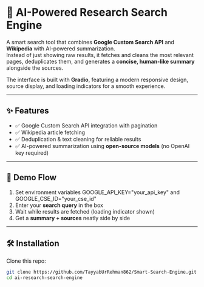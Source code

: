 # 🔎 AI-Powered Research Search Engine

A smart search tool that combines **Google Custom Search API** and **Wikipedia** with AI-powered summarization.  
Instead of just showing raw results, it fetches and cleans the most relevant pages, deduplicates them, and generates a **concise, human-like summary** alongside the sources.  

The interface is built with **Gradio**, featuring a modern responsive design, source display, and loading indicators for a smooth experience.  

---

## ✨ Features
- ✅ Google Custom Search API integration with pagination  
- ✅ Wikipedia article fetching  
- ✅ Deduplication & text cleaning for reliable results  
- ✅ AI-powered summarization using **open-source models** (no OpenAI key required)  

---

## 🚀 Demo Flow
1. Set environment variables GOOGLE_API_KEY="your_api_key" and GOOGLE_CSE_ID="your_cse_id"
2. Enter your **search query** in the box  
3. Wait while results are fetched (loading indicator shown)  
4. Get a **summary + sources** neatly side by side  

---

## 🛠️ Installation

Clone this repo:
```bash
git clone https://github.com/TayyabUrRehman862/Smart-Search-Engine.git
cd ai-research-search-engine


